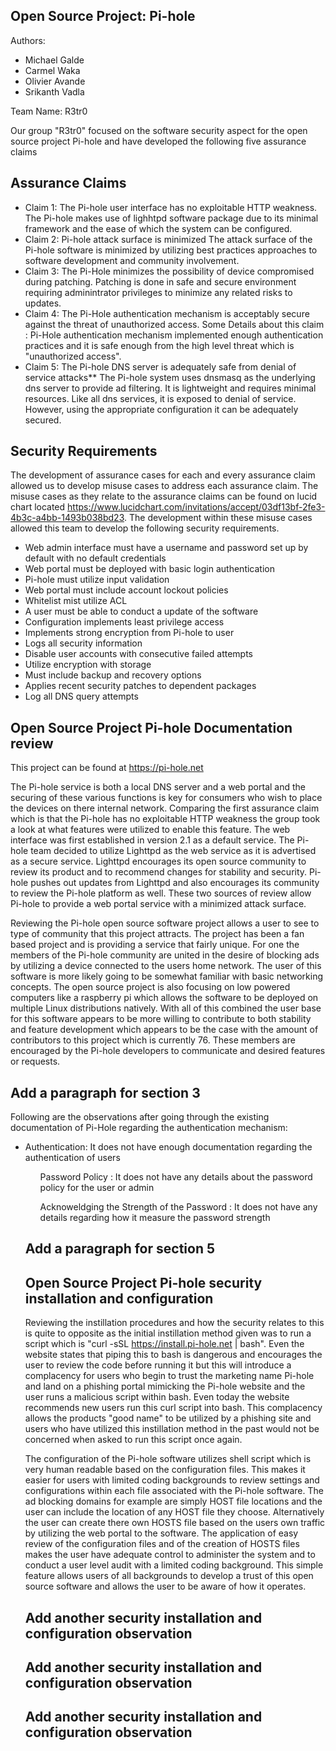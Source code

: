 Open Source Project:  Pi-hole
-----------------------------

Authors:  
<ul>            
<li>Michael Galde </li>
<li>Carmel Waka </li>
<li>Olivier Avande</li>
<li>Srikanth Vadla</li>
</ul>
Team Name: R3tr0

Our group "R3tr0" focused on the software security aspect for the open source project Pi-hole and have developed the following five assurance claims


Assurance Claims
-----------------
<ul>
<li>Claim 1: The Pi-hole user interface has no exploitable HTTP weakness.
The Pi-hole makes use of lighhtpd software package due to its minimal framework and the ease of which the system can be configured.
</li>
<li>Claim 2: Pi-hole attack surface is minimized
The attack surface of the Pi-hole software is minimized by utilizing best practices approaches to software development and community involvement.
</li>
<li>Claim 3: The Pi-Hole minimizes the possibility of device compromised during patching. Patching is done in safe and secure environment requiring adminintrator privileges to minimize any related risks to updates.
</li>
<li>Claim 4: The Pi-Hole authentication mechanism is acceptably secure against the threat of unauthorized access.
Some Details about this claim : Pi-Hole authentication mechanism implemented enough authentication practices and it is safe enough from the high level threat which is "unauthorized access".
</li>
<li>Claim 5: The Pi-hole DNS server is adequately safe from denial of service attacks**
The Pi-hole system uses dnsmasq as the underlying dns server to provide ad filtering. It is lightweight and requires minimal resources.
Like all dns services, it is exposed to denial of service. However, using the appropriate configuration it can be adequately secured.
</li>
</ul>

Security Requirements
---------------------
The development of assurance cases for each and every assurance claim allowed us to develop misuse cases to address each assurance claim. The misuse cases as they relate to the assurance claims can be found on lucid chart located https://www.lucidchart.com/invitations/accept/03df13bf-2fe3-4b3c-a4bb-1493b038bd23. The development within these misuse cases allowed this team to develop the following security requirements.
<ul>
<li>Web admin interface must have a username and password set up by default with no default credentials</li>
<li>Web portal must be deployed with basic login authentication</li>
<li>Pi-hole must utilize input validation</li>
<li>Web portal must include account lockout policies</li>
<li>Whitelist mist utilize ACL</li>
<li>A user must be able to conduct a update of the software</li>
<li>Configuration implements least privilege access</li>
<li>Implements strong encryption from Pi-hole to user</li>
<li>Logs all security information</li>
<li>Disable user accounts with consecutive failed attempts</li>
<li>Utilize encryption with storage</li>
<li>Must include backup and recovery options</li>
<li>Applies recent security patches to dependent packages</li>
<li>Log all DNS query attempts</li>
</ul>

Open Source Project Pi-hole Documentation review
------------------------------------------------

This project can be found at https://pi-hole.net

The Pi-hole service is both a local DNS server and a web portal and the securing of these various functions is key for consumers who wish to place the devices on there internal network. Comparing the first assurance claim which is that the Pi-hole has no exploitable HTTP weakness the group took a look at what features were utilized to enable this feature. The web interface was first established in version 2.1 as a default service. The Pi-hole team decided to utilize Lighttpd as the web service as it is advertised as a secure service. Lighttpd encourages its open source community to review its product and to recommend changes for stability and security. Pi-hole pushes out updates from Lighttpd and also encourages its community to review the Pi-hole platform as well. These two sources of review allow Pi-hole to provide a web portal service with a minimized attack surface.

Reviewing the Pi-hole open source software project allows a user to see to type of community that this project attracts. The project has been a fan based project and is providing a service that fairly unique. For one the members of the Pi-hole community are united in the desire of blocking ads by utilizing a device connected to the users home network. The user of this software is more likely going to be somewhat familiar with basic networking concepts. The open source project is also focusing on low powered computers like a raspberry pi which allows the software to be deployed on multiple Linux distributions natively. With all of this combined the user base for this software appears to be more willing to contribute to both stability and feature development which appears to be the case with the amount of contributors to this project which is currently 76. These members are encouraged by the Pi-hole developers to communicate and desired features or requests.


## Add a paragraph for section 3

Following are the observations after going through the existing documentation of Pi-Hole regarding the authentication mechanism:<ul>
    <li>Authentication: It does not have enough documentation regarding the authentication of users</li>
    <ul>Password Policy : It does not have any details about the password policy for the user or admin</ul>
    <ul>Acknoweldging the Strength of the Password : It does not have any details regarding how it measure the password strength</ul>

## Add a paragraph for section 5


Open Source Project Pi-hole security installation and configuration
--------------------------------------------------------------------
Reviewing the instillation procedures and how the security relates to this is quite to opposite as the initial instillation method given was to run a <curl> script which is "curl -sSL https://install.pi-hole.net | bash". Even the website states that piping this to bash is dangerous and encourages the user to review the code before running it but this will introduce a complacency for users who begin to trust the marketing name Pi-hole and land on a phishing portal mimicking the Pi-hole website and the user runs a malicious script within bash. Even today the website recommends new users run this curl script into bash. This complacency allows the products "good name" to be utilized by a phishing site and users who have utilized this instillation method in the past would not be concerned when asked to run this script once again.

The configuration of the Pi-hole software utilizes shell script which is very human readable based on the configuration files. This makes it easier for users with limited coding backgrounds to review settings and configurations within each file associated with the Pi-hole software. The ad blocking domains for example are simply HOST file locations and the user can include the location of any HOST file they choose. Alternatively the user can create there own HOSTS file based on the users own traffic by utilizing the web portal to the software. The application of easy review of the configuration files and of the creation of HOSTS files makes the user have adequate control to administer the system and to conduct a user level audit with a limited coding background. This simple feature allows users of all backgrounds to develop a trust of this open source software and allows the user to be aware of how it operates.

## Add another security installation and configuration observation

## Add another security installation and configuration observation

## Add another security installation and configuration observation
